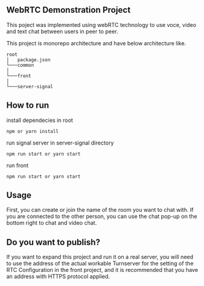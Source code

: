 ## WebRTC Demonstration Project

This poject was implemented using webRTC technology to use voce, video and text chat between users in peer to peer.

This project is monorepo architecture and have below architecture like.

```
root
│   package.json
└───common
│
└───front
│
└───server-signal
```

## How to run

install dependecies in root
```
npm or yarn install
```

run signal server in server-signal directory
```
npm run start or yarn start
```

run front
```
npm run start or yarn start
```

## Usage

First, you can create or join the name of the room you want to chat with. If you are connected to the other person, you can use the chat pop-up on the bottom right to chat and video chat.

## Do you want to publish?

If you want to expand this project and run it on a real server, you will need to use the address of the actual workable Turnserver for the setting of the RTC Configuration in the front project, and it is recommended that you have an address with HTTPS protocol applied.


